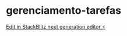 # gerenciamento-tarefas

[Edit in StackBlitz next generation editor ⚡️](https://stackblitz.com/~/github.com/jwell-oliveira/gerenciamento-tarefas)